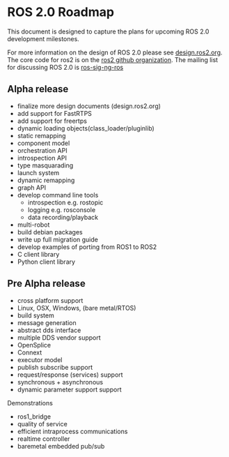 # ROS 2.0 Roadmap

This document is designed to capture the plans for upcoming ROS 2.0 development milestones. 

For more information on the design of ROS 2.0 please see [design.ros2.org](http://design.ros2.org). 
The core code for ros2 is on the [ros2 github organization](https://github.com/ros2). The mailing list for discussing ROS 2.0 is [ros-sig-ng-ros](https://groups.google.com/d/forum/ros-sig-ng-ros)

## Alpha release

- finalize more design documents (design.ros2.org)
- add support for FastRTPS
- add support for freertps
- dynamic loading objects(class_loader/pluginlib)
- static remapping
- component model
 - orchestration API
 - introspection API
- type masquarading
- launch system
- dynamic remapping
- graph API
- develop command line tools
  - introspection e.g. rostopic
  - logging e.g. rosconsole
  - data recording/playback
- multi-robot 
- build debian packages
- write up full migration guide
- develop examples of porting from ROS1 to ROS2
- C client library
- Python client library

## Pre Alpha release

- cross platform support
 - Linux, OSX, Windows, (bare metal/RTOS)
- build system
- message generation
- abstract dds interface
 - multiple DDS vendor support
  - OpenSplice
  - Connext
- executor model
- publish subscribe support
- request/response (services) support
 - synchronous + asynchronous
- dynamic parameter support support

Demonstrations
- ros1_bridge
- quality of service
- efficient intraprocess communications
- realtime controller
- baremetal embedded pub/sub

